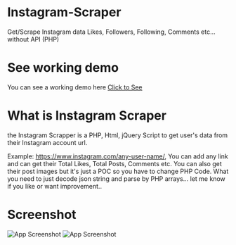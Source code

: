 # Instagram-Scraper
Get/Scrape Instagram data Likes, Followers, Following, Comments etc... without API (PHP)

# See working demo
You can see a working demo here [Click to See](https://drive.google.com/file/d/0B2Jr4ZrDD_hFbkhLdXRFb0xBQk0/view)

# What is Instagram Scraper

the Instagram Scrapper is a PHP, Html, jQuery Script to get user's data from their Instagram account url.

Example: https://www.instagram.com/any-user-name/, You can add any link and can get their Total Likes, Total Posts, Comments etc.
You can also get their post images but it's just a POC so you have to change PHP Code. What you need to just decode json string and
parse by PHP arrays... let me know if you like or want improvement.. 

# Screenshot
![App Screenshot](https://octodex.github.com/images/yaktocat.png)
![App Screenshot](/Public/images/screen-app.png)

